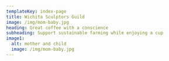 ```yaml
---
templateKey: index-page
title: Wichita Sculptors Guild
image: /img/mom-baby.jpg
heading: Great coffee with a conscience
subheading: Support sustainable farming while enjoying a cup
image1:
  alt: mother and child
  image: /img/mom-baby.jpg
---
```


